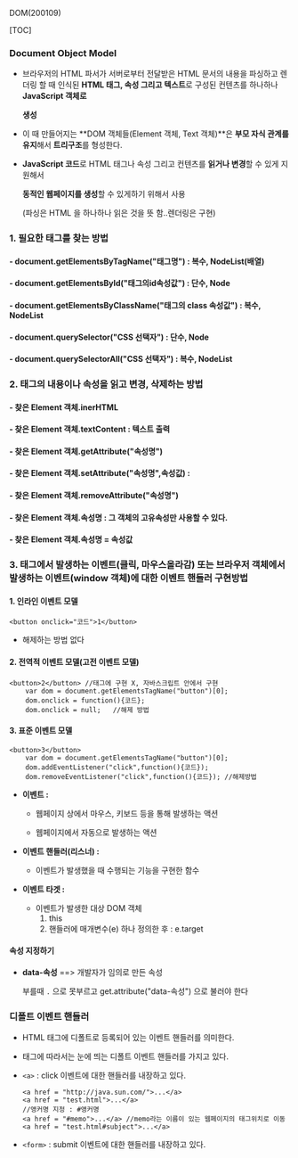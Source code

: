 DOM(200109)

[TOC]

### Document Object Model

- 브라우저의 HTML 파서가 서버로부터 전달받은 HTML 문서의 내용을 파싱하고 렌더링 할 때 인식된 **HTML 태그, 속성 그리고 텍스트**로 구성된 컨텐츠를 하나하나 **JavaScript 객체로**

  **생성**

- 이 때 만들어지는 **DOM 객체들(Element 객체, Text 객체)**은 **부모 자식 관계를 유지**해서 **트리구조**를 형성한다.

- **JavaScript 코드**로 HTML 태그나 속성 그리고 컨텐츠를 **읽거나 변경**할 수 있게 지원해서 

  **동적인 웹페이지를 생성**할 수 있게하기 위해서 사용

  (파싱은 HTML 을 하나하나 읽은 것을 뜻 함..렌더링은 구현)





### 1. 필요한 태그를 찾는 방법

#### - document.getElementsByTagName("태그명") : 복수, NodeList(배열)

#### - document.getElementsById("태그의id속성값") : 단수, Node

#### - document.getElementsByClassName("태그의 class 속성값") : 복수, NodeList



#### - document.querySelector("CSS 선택자") : 단수, Node

#### - document.querySelectorAll("CSS 선택자") : 복수, NodeList



### 2. 태그의 내용이나 속성을 읽고 변경, 삭제하는 방법

#### - 찾은 Element 객체.inerHTML

#### - 찾은 Element 객체.textContent : 텍스트 출력

#### - 찾은 Element 객체.getAttribute("속성명")

#### - 찾은 Element 객체.setAttribute("속성명",속성값) :

#### - 찾은 Element 객체.removeAttribute("속성명")

#### - 찾은 Element 객체.속성명 : 그 객체의 고유속성만 사용할 수 있다.

#### - 찾은 Element 객체.속성명 = 속성값



### 3. 태그에서 발생하는 이벤트(클릭, 마우스올라감) 또는 브라우저 객체에서 발생하는 이벤트(window 객체)에 대한 이벤트 핸들러 구현방법

#### 1. 인라인 이벤트 모델

```
<button onclick="코드">1</button>
```

- 해제하는 방법 없다

  

#### 2. 전역적 이벤트 모델(고전 이벤트 모델)

```
<button>2</button> //태그에 구현 X, 자바스크립트 안에서 구현
	var dom = document.getElementsTagName("button")[0];
	dom.onclick = function(){코드};
	dom.onclick = null;   //해제 방법
```



#### 3. 표준 이벤트 모델

```
<button>3</button>
	var dom = document.getElementsTagName("button")[0];
	dom.addEventListener("click",function(){코드}); 
	dom.removeEventListener("click",function(){코드}); //해제방법
```



- **이벤트 :** 

  - 웹페이지 상에서 마우스, 키보드 등을 통해 발생하는 액션

  - 웹페이지에서 자동으로 발생하는 액션

    

- **이벤트 핸들러(리스너) :** 

  - 이벤트가 발생했을 때 수행되는 기능을 구현한 함수

  

- **이벤트 타겟 :** 

  - 이벤트가 발생한 대상 DOM 객체
    1. this
    2. 핸들러에 매개변수(e) 하나 정의한 후 : e.target



#### 속성 지정하기

- **data-속성** ==> 개발자가 임의로 만든 속성

  부를때 `.` 으로 못부르고 get.attribute("data-속성") 으로 불러야 한다



### 디폴트 이벤트 핸들러

- HTML 태그에 디폴트로 등록되어 있는 이벤트 핸들러를 의미한다.

- 태그에 따라서는 눈에 띄는 디폴트 이벤트 핸들러를 가지고 있다.

- `<a>` : click 이벤트에 대한 핸들러를 내장하고 있다.

  ```
  <a href = "http://java.sun.com/">...</a>
  <a href = "test.html">...</a>
  //앵커명 지정 : #앵커명
  <a href = "#memo">...</a> //memo라는 이름이 있는 웹페이지의 태그위치로 이동
  <a href = "test.html#subject">...</a>
  ```

  

- `<form>` : submit 이벤트에 대한 핸들러를 내장하고 있다.